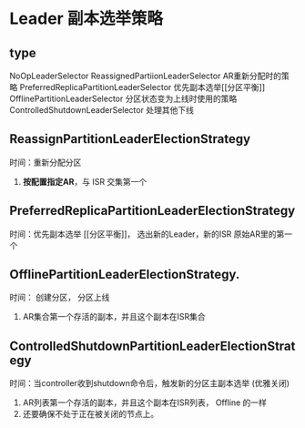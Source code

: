 # Leader 副本选举策略
## type
NoOpLeaderSelector 
ReassignedPartiionLeaderSelector  AR重新分配时的策略
PreferredReplicaPartitionLeaderSelector 优先副本选举[[分区平衡]]
OfflinePartitionLeaderSelector 分区状态变为上线时使用的策略
ControlledShutdownLeaderSelector 处理其他下线

## ReassignPartitionLeaderElectionStrategy
时间：重新分配分区
1. **按配置指定AR**，与 ISR 交集第一个

## PreferredReplicaPartitionLeaderElectionStrategy
时间：优先副本选举 [[分区平衡]]， 选出新的Leader，新的ISR
原始AR里的第一个

## OfflinePartitionLeaderElectionStrategy.
时间： 创建分区， 分区上线
1. AR集合第一个存活的副本，并且这个副本在ISR集合

## ControlledShutdownPartitionLeaderElectionStrategy
时间：当controller收到shutdown命令后，触发新的分区主副本选举 (优雅关闭)
1. AR列表第一个存活的副本，并且这个副本在ISR列表， Offline 的一样
2. 还要确保不处于正在被关闭的节点上。